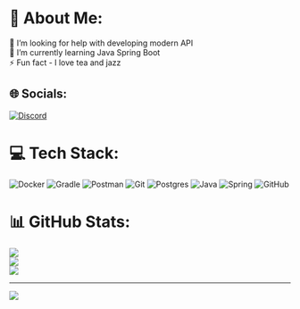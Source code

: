# 💫 About Me:
🤝 I’m looking for help with developing modern API<br>🌱 I’m currently learning Java Spring Boot<br>⚡ Fun fact - I love tea and jazz


## 🌐 Socials:
[![Discord](https://img.shields.io/badge/Discord-%237289DA.svg?logo=discord&logoColor=white)](https://discord.gg/https://discord.com/users/552799330071871508) 

# 💻 Tech Stack:
![Docker](https://img.shields.io/badge/docker-%230db7ed.svg?style=plastic&logo=docker&logoColor=white) ![Gradle](https://img.shields.io/badge/Gradle-02303A.svg?style=plastic&logo=Gradle&logoColor=white) ![Postman](https://img.shields.io/badge/Postman-FF6C37?style=plastic&logo=postman&logoColor=white) ![Git](https://img.shields.io/badge/git-%23F05033.svg?style=plastic&logo=git&logoColor=white) ![Postgres](https://img.shields.io/badge/postgres-%23316192.svg?style=plastic&logo=postgresql&logoColor=white) ![Java](https://img.shields.io/badge/java-%23ED8B00.svg?style=plastic&logo=openjdk&logoColor=white) ![Spring](https://img.shields.io/badge/spring-%236DB33F.svg?style=plastic&logo=spring&logoColor=white) ![GitHub](https://img.shields.io/badge/github-%23121011.svg?style=plastic&logo=github&logoColor=white)
# 📊 GitHub Stats:
![](https://github-readme-stats.vercel.app/api?username=DanilKarnovich&theme=nord&hide_border=false&include_all_commits=false&count_private=false)<br/>
![](https://github-readme-streak-stats.herokuapp.com/?user=DanilKarnovich&theme=nord&hide_border=false)<br/>
![](https://github-readme-stats.vercel.app/api/top-langs/?username=DanilKarnovich&theme=nord&hide_border=false&include_all_commits=false&count_private=false&layout=compact)

---
[![](https://visitcount.itsvg.in/api?id=DanilKarnovich&icon=2&color=12)](https://visitcount.itsvg.in)

<!-- Proudly created with GPRM ( https://gprm.itsvg.in ) -->

